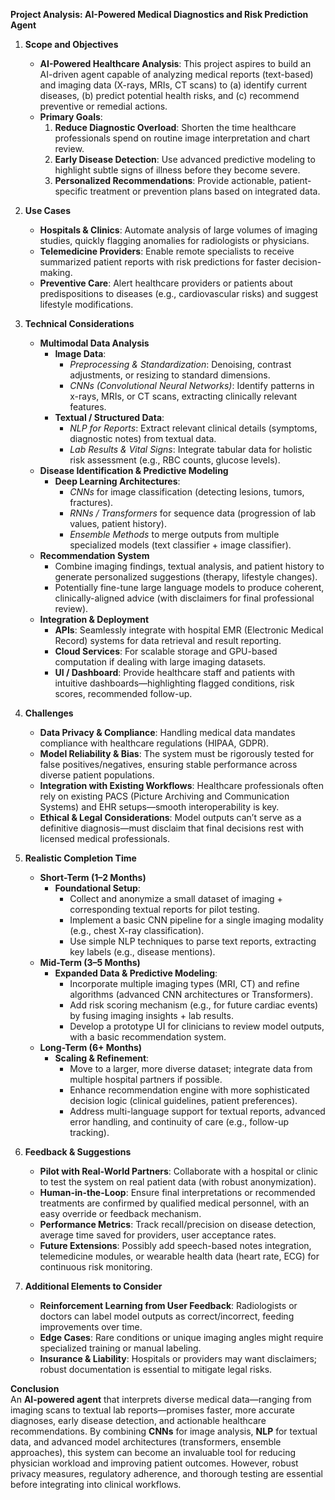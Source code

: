 **Project Analysis: AI-Powered Medical Diagnostics and Risk Prediction Agent**

1. **Scope and Objectives**

   - **AI-Powered Healthcare Analysis**: This project aspires to build an AI-driven agent capable of analyzing medical reports (text-based) and imaging data (X-rays, MRIs, CT scans) to (a) identify current diseases, (b) predict potential health risks, and (c) recommend preventive or remedial actions.
   - **Primary Goals**:
     1. **Reduce Diagnostic Overload**: Shorten the time healthcare professionals spend on routine image interpretation and chart review.
     2. **Early Disease Detection**: Use advanced predictive modeling to highlight subtle signs of illness before they become severe.
     3. **Personalized Recommendations**: Provide actionable, patient-specific treatment or prevention plans based on integrated data.

2. **Use Cases**

   - **Hospitals & Clinics**: Automate analysis of large volumes of imaging studies, quickly flagging anomalies for radiologists or physicians.
   - **Telemedicine Providers**: Enable remote specialists to receive summarized patient reports with risk predictions for faster decision-making.
   - **Preventive Care**: Alert healthcare providers or patients about predispositions to diseases (e.g., cardiovascular risks) and suggest lifestyle modifications.

3. **Technical Considerations**

   - **Multimodal Data Analysis**
     - **Image Data**:
       - _Preprocessing & Standardization_: Denoising, contrast adjustments, or resizing to standard dimensions.
       - _CNNs (Convolutional Neural Networks)_: Identify patterns in x-rays, MRIs, or CT scans, extracting clinically relevant features.
     - **Textual / Structured Data**:
       - _NLP for Reports_: Extract relevant clinical details (symptoms, diagnostic notes) from textual data.
       - _Lab Results & Vital Signs_: Integrate tabular data for holistic risk assessment (e.g., RBC counts, glucose levels).
   - **Disease Identification & Predictive Modeling**
     - **Deep Learning Architectures**:
       - _CNNs_ for image classification (detecting lesions, tumors, fractures).
       - _RNNs / Transformers_ for sequence data (progression of lab values, patient history).
       - _Ensemble Methods_ to merge outputs from multiple specialized models (text classifier + image classifier).
   - **Recommendation System**
     - Combine imaging findings, textual analysis, and patient history to generate personalized suggestions (therapy, lifestyle changes).
     - Potentially fine-tune large language models to produce coherent, clinically-aligned advice (with disclaimers for final professional review).
   - **Integration & Deployment**
     - **APIs**: Seamlessly integrate with hospital EMR (Electronic Medical Record) systems for data retrieval and result reporting.
     - **Cloud Services**: For scalable storage and GPU-based computation if dealing with large imaging datasets.
     - **UI / Dashboard**: Provide healthcare staff and patients with intuitive dashboards—highlighting flagged conditions, risk scores, recommended follow-up.

4. **Challenges**

   - **Data Privacy & Compliance**: Handling medical data mandates compliance with healthcare regulations (HIPAA, GDPR).
   - **Model Reliability & Bias**: The system must be rigorously tested for false positives/negatives, ensuring stable performance across diverse patient populations.
   - **Integration with Existing Workflows**: Healthcare professionals often rely on existing PACS (Picture Archiving and Communication Systems) and EHR setups—smooth interoperability is key.
   - **Ethical & Legal Considerations**: Model outputs can’t serve as a definitive diagnosis—must disclaim that final decisions rest with licensed medical professionals.

5. **Realistic Completion Time**

   - **Short-Term (1–2 Months)**
     - **Foundational Setup**:
       - Collect and anonymize a small dataset of imaging + corresponding textual reports for pilot testing.
       - Implement a basic CNN pipeline for a single imaging modality (e.g., chest X-ray classification).
       - Use simple NLP techniques to parse text reports, extracting key labels (e.g., disease mentions).
   - **Mid-Term (3–5 Months)**
     - **Expanded Data & Predictive Modeling**:
       - Incorporate multiple imaging types (MRI, CT) and refine algorithms (advanced CNN architectures or Transformers).
       - Add risk scoring mechanism (e.g., for future cardiac events) by fusing imaging insights + lab results.
       - Develop a prototype UI for clinicians to review model outputs, with a basic recommendation system.
   - **Long-Term (6+ Months)**
     - **Scaling & Refinement**:
       - Move to a larger, more diverse dataset; integrate data from multiple hospital partners if possible.
       - Enhance recommendation engine with more sophisticated decision logic (clinical guidelines, patient preferences).
       - Address multi-language support for textual reports, advanced error handling, and continuity of care (e.g., follow-up tracking).

6. **Feedback & Suggestions**

   - **Pilot with Real-World Partners**: Collaborate with a hospital or clinic to test the system on real patient data (with robust anonymization).
   - **Human-in-the-Loop**: Ensure final interpretations or recommended treatments are confirmed by qualified medical personnel, with an easy override or feedback mechanism.
   - **Performance Metrics**: Track recall/precision on disease detection, average time saved for providers, user acceptance rates.
   - **Future Extensions**: Possibly add speech-based notes integration, telemedicine modules, or wearable health data (heart rate, ECG) for continuous risk monitoring.

7. **Additional Elements to Consider**
   - **Reinforcement Learning from User Feedback**: Radiologists or doctors can label model outputs as correct/incorrect, feeding improvements over time.
   - **Edge Cases**: Rare conditions or unique imaging angles might require specialized training or manual labeling.
   - **Insurance & Liability**: Hospitals or providers may want disclaimers; robust documentation is essential to mitigate legal risks.

**Conclusion**  
An **AI-powered agent** that interprets diverse medical data—ranging from imaging scans to textual lab reports—promises faster, more accurate diagnoses, early disease detection, and actionable healthcare recommendations. By combining **CNNs** for image analysis, **NLP** for textual data, and advanced model architectures (transformers, ensemble approaches), this system can become an invaluable tool for reducing physician workload and improving patient outcomes. However, robust privacy measures, regulatory adherence, and thorough testing are essential before integrating into clinical workflows.
